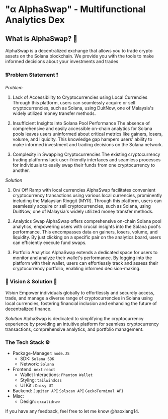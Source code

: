 # "α AlphaSwap" - Multifunctional Analytics Dex


## **What is AlphaSwap? 💬**
AlphaSwap is a decentralized exchange that allows you to trade crypto assets on the Solana blockchain. We provide you with the tools to make informed decisions about your investments and trades


### **❗️Problem Statement ❗️**

*Problem*

1. Lack of Accessibility to Cryptocurrencies using Local Currencies
Through this platform, users can seamlessly acquire or sell cryptocurrencies, such as Solana, using DuitNow, one of Malaysia's widely utilized money transfer methods.

2. Insufficient Insights into Solana Pool Performance
The absence of comprehensive and easily accessible on-chain analytics for Solana pools leaves users uninformed about critical metrics like gainers, losers, volume, and liquidity. This knowledge gap hampers users' ability to make informed investment and trading decisions on the Solana network.

3. Complexity in Swapping Cryptocurrencies
The existing cryptocurrency trading platforms lack user-friendly interfaces and seamless processes for individuals to easily swap their funds from one cryptocurrency to another.


*Solution*

1. On/ Off Ramp with local currencies
AlphaSwap facilitates convenient cryptocurrency transactions using various local currencies, prominently including the Malaysian Ringgit (MYR). Through this platform, users can seamlessly acquire or sell cryptocurrencies, such as Solana, using DuitNow, one of Malaysia's widely utilized money transfer methods.

2. Analytics Swap
AlphaSwap offers comprehensive on-chain Solana pool analytics, empowering users with crucial insights into the Solana pool's performance. This encompasses data on gainers, losers, volume, and liquidity. By just clicking on a specific pair on the analytics board, users can efficiently execute fund swaps.

3. Portfolio Analytics
AlphaSwap extends a dedicated space for users to monitor and analyze their wallet's performance. By logging into the platform with their wallet, users can effortlessly track and assess their cryptocurrency portfolio, enabling informed decision-making.


### **👀 Vision & Solution 👀**

*Vision*
Empower individuals globally to effortlessly and securely access, trade, and manage a diverse range of cryptocurrencies in Solana using local currencies, fostering financial inclusion and enhancing the future of decentralized finance.

*Solution*
AlphaSwap is dedicated to simplifying the cryptocurrency experience by providing an intuitive platform for seamless cryptocurrency transactions, comprehensive analytics, and portfolio management. 


### **The Tech Stack ⚙️**

-   Package-Manager: `node.JS`
    -   SDK: `Solana SDK`
    -   Network: `Solana` 
-   Frontend: `next` `react`
    -   Wallet Interactions: `Phantom Wallet`
    -   Styling: `tailwindcss`
    -   UI Kit : `Daisy UI`
-   Backend: `Jupiter API` `Solscan API` `GeckoTerminal API`
-   Misc:
    -   Design: `excalidraw`



If you have any feedback, feel free to let me know @haoxiang14.
